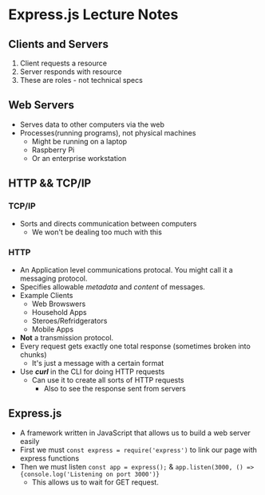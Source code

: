 # Express.js Lecture Notes

## Clients and Servers
1. Client requests a resource
2. Server responds with resource
3. These are roles - not technical specs

## Web Servers
- Serves data to other computers via the web
- Processes(running programs), not physical machines
  - Might be running on a laptop
  - Raspberry Pi
  - Or an enterprise workstation

## HTTP && TCP/IP
### TCP/IP
- Sorts and directs communication between computers
  - We won't be dealing too much with this
### HTTP
- An Application level communications protocal. You might call it a messaging protocol.
- Specifies allowable *metadata* and *content* of messages.
- Example Clients
  - Web Browswers
  - Household Apps
  - Steroes/Refridgerators
  - Mobile Apps
- **Not** a transmission protocol.
- Every request gets exactly one total response (sometimes broken into chunks)
  - It's just a message with a certain format
- Use **_curl_** in the CLI for doing HTTP requests
  - Can use it to create all sorts of HTTP requests
    - Also to see the response sent from servers
## Express.js
- A framework written in JavaScript that allows us to build a web server easily
- First we must ``const express = require('express')`` to link our page with express functions
- Then we must listen `const app = express();` & `app.listen(3000, () => {console.log('Listening on port 3000')}`
  - This allows us to wait for GET request.




